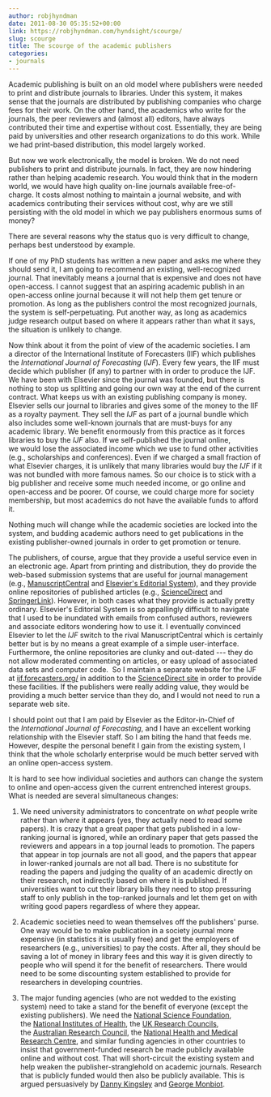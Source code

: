 ```yaml
---
author: robjhyndman
date: 2011-08-30 05:35:52+00:00
link: https://robjhyndman.com/hyndsight/scourge/
slug: scourge
title: The scourge of the academic publishers
categories:
- journals
---
```


Academic publishing is built on an old model where publishers were needed to print and distribute journals to libraries. Under this system, it makes sense that the journals are distributed by publishing companies who charge fees for their work. On the other hand, the academics who write for the journals, the peer reviewers and (almost all) editors, have always contributed their time and expertise without cost. Essentially, they are being paid by universities and other research organizations to do this work. While we had print-based distribution, this model largely worked.

But now we work electronically, the model is broken.<!-- more --> We do not need publishers to print and distribute journals. In fact, they are now hindering rather than helping academic research. You would think that in the modern world, we would have high quality on-line journals available free-of-charge. It costs almost nothing to maintain a journal website, and with academics contributing their services without cost, why are we still persisting with the old model in which we pay publishers enormous sums of money?

There are several reasons why the status quo is very difficult to change, perhaps best understood by example.

If one of my PhD students has written a new paper and asks me where they should send it, I am going to recommend an existing, well-recognized journal. That inevitably means a journal that is expensive and does not have open-access. I cannot suggest that an aspiring academic publish in an open-access online journal because it will not help them get tenure or promotion. As long as the publishers control the most recognized journals, the system is self-perpetuating. Put another way, as long as academics judge research output based on where it appears rather than what it says, the situation is unlikely to change.

Now think about it from the point of view of the academic societies. I am a director of the International Institute of Forecasters (IIF) which publishes the _International Journal of Forecasting_ (_IJF_). Every few years, the IIF must decide which publisher (if any) to partner with in order to produce the IJF. We have been with Elsevier since the journal was founded, but there is nothing to stop us splitting and going our own way at the end of the current contract. What keeps us with an existing publishing company is money. Elsevier sells our journal to libraries and gives some of the money to the IIF as a royalty payment. They sell the _IJF_ as part of a journal bundle which also includes some well-known journals that are must-buys for any academic library. We benefit enormously from this practice as it forces libraries to buy the _IJF_ also. If we self-published the journal online, we would lose the associated income which we use to fund other activities (e.g., scholarships and conferences). Even if we charged a small fraction of what Elsevier charges, it is unlikely that many libraries would buy the _IJF_ if it was not bundled with more famous names. So our choice is to stick with a big publisher and receive some much needed income, or go online and open-access and be poorer. Of course, we could charge more for society membership, but most academics do not have the available funds to afford it.

Nothing much will change while the academic societies are locked into the system, and budding academic authors need to get publications in the existing publisher-owned journals in order to get promotion or tenure.

The publishers, of course, argue that they provide a useful service even in an electronic age. Apart from printing and distribution, they do provide the web-based submission systems that are useful for journal management (e.g., [ManuscriptCentral](http://manuscriptcentral.com/) and [Elsevier's Editorial System](http://www.elsevier.com/wps/find/editorshome.editors/onlinesubmission)), and they provide online repositories of published articles (e.g., [ScienceDirect](http://www.sciencedirect.com/) and [SpringerLink](http://link.springer.com/)). However, in both cases what they provide is actually pretty ordinary. Elsevier's Editorial System is so appallingly difficult to navigate that I used to be inundated with emails from confused authors, reviewers and associate editors wondering how to use it. I eventually convinced Elsevier to let the _IJF_ switch to the rival ManuscriptCentral which is certainly better but is by no means a great example of a simple user-interface. Furthermore, the online repositories are clunky and out-dated --- they do not allow moderated commenting on articles, or easy upload of associated data sets and computer code.  So I maintain a separate website for the IJF at [ijf.forecasters.org/](http://ijf.forecasters.org/) in addition to the [ScienceDirect site](http://www.sciencedirect.com/science/journal/01692070) in order to provide these facilities. If the publishers were really adding value, they would be providing a much better service than they do, and I would not need to run a separate web site.

I should point out that I am paid by Elsevier as the Editor-in-Chief of the _International Journal of Forecasting_, and I have an excellent working relationship with the Elsevier staff. So I am biting the hand that feeds me. However, despite the personal benefit I gain from the existing system, I think that the whole scholarly enterprise would be much better served with an online open-access system.

It is hard to see how individual societies and authors can change the system to online and open-access given the current entrenched interest groups. What is needed are several simultaneous changes:




  1. We need university administrators to concentrate on _what_ people write rather than _where_ it appears (yes, they actually need to read some papers). It is crazy that a great paper that gets published in a low-ranking journal is ignored, while an ordinary paper that gets passed the reviewers and appears in a top journal leads to promotion. The papers that appear in top journals are not all good, and the papers that appear in lower-ranked journals are not all bad. There is no substitute for reading the papers and judging the quality of an academic directly on their research, not indirectly based on where it is published. If universities want to cut their library bills they need to stop pressuring staff to only publish in the top-ranked journals and let them get on with writing good papers regardless of where they appear.


  2. Academic societies need to wean themselves off the publishers' purse. One way would be to make publication in a society journal more expensive (in statistics it is usually free) and get the employers of researchers (e.g., universities) to pay the costs. After all, they should be saving a lot of money in library fees and this way it is given directly to people who will spend it for the benefit of researchers. There would need to be some discounting system established to provide for researchers in developing countries.


  3. The major funding agencies (who are not wedded to the existing system) need to take a stand for the benefit of everyone (except the existing publishers). We need the [National Science Foundation](http://www.nsf.gov), the [National Institutes of Health](http://www.nih.gov/), the [UK Research Councils](http://www.rcuk.ac.uk), the [Australian Research Council](http://www.arc.gov.au), the [National Health and Medical Research Centre](http://www.nhmrc.gov.au), and similar funding agencies in other countries to insist that government-funded research be made publicly available online and without cost. That will short-circuit the existing system and help weaken the publisher-stranglehold on academic journals. Research that is publicly funded would then also be publicly available. This is argued persuasively by [Danny Kingsley](http://theconversation.edu.au/how-one-small-fix-could-open-access-to-research-2637) and [George Monbiot](http://www.monbiot.com/2011/08/29/the-lairds-of-learning/).


